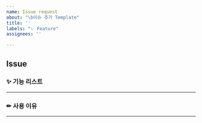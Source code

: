 ```yaml
---
name: Issue request
about: "\b이슈 추가 Template"
title: ''
labels: "✨ Feature"
assignees: ''

---
```


## **Issue**

### ✨ 기능 리스트

---

### ✏ 사용 이유

---
